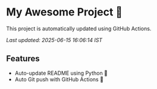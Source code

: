 # My Awesome Project 🚀

This project is automatically updated using GitHub Actions.

_Last updated: 2025-06-15 16:06:14 IST_

## Features
- Auto-update README using Python 🐍
- Auto Git push with GitHub Actions 🤖

